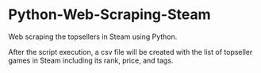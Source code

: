 # Python-Web-Scraping-Steam
Web scraping the topsellers in Steam using Python.

After the script execution, a csv file will be created with the list of topseller games in Steam including its rank, price, and tags.
